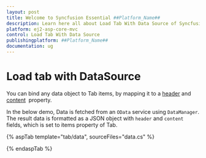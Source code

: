 ```yaml
---
layout: post
title: Welcome to Syncfusion Essential ##Platform_Name##
description: Learn here all about Load Tab With Data Source of Syncfusion Essential ##Platform_Name## widgets based on HTML5 and jQuery.
platform: ej2-asp-core-mvc
control: Load Tab With Data Source
publishingplatform: ##Platform_Name##
documentation: ug
---
```



# Load tab with DataSource

You can bind any data object to Tab items, by mapping it to a [header](https://help.syncfusion.com/cr/cref_files/aspnetcore-js2/aspnetcore/Syncfusion.EJ2~Syncfusion.EJ2.Navigations.TabHeader.html) and [content](https://help.syncfusion.com/cr/cref_files/aspnetcore-js2/aspnetcore/Syncfusion.EJ2~Syncfusion.EJ2.Navigations.TabTabItem~Content.html)&nbsp; property.

In the below demo, Data is fetched from an `OData` service using `DataManager`. The result data is formatted as a JSON object with `header` and `content` fields, which is set to items property of Tab.

{% aspTab template="tab/data", sourceFiles="data.cs" %}

{% endaspTab %}
